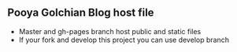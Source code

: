 ## Pooya Golchian Blog host file
* Master and gh-pages branch host public and static files
* If your fork and develop this project you can use develop branch
